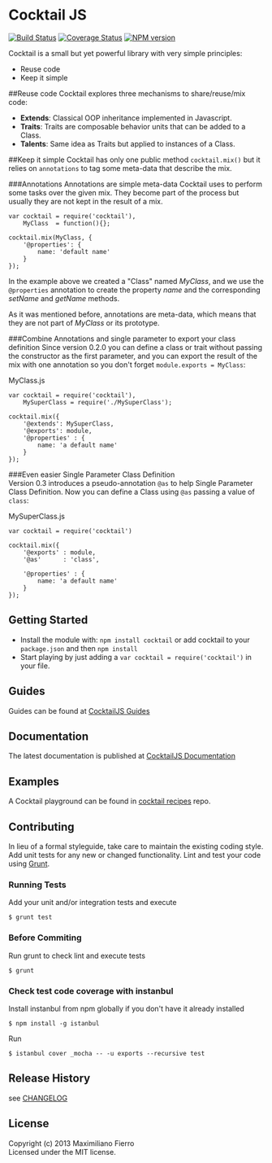 # Cocktail JS 
[![Build Status](https://travis-ci.org/CocktailJS/cocktail.png?branch=master)](https://travis-ci.org/CocktailJS/cocktail)
[![Coverage Status](https://coveralls.io/repos/CocktailJS/cocktail/badge.png)](https://coveralls.io/r/CocktailJS/cocktail)
[![NPM version](https://badge.fury.io/js/cocktail.png)](http://badge.fury.io/js/cocktail)

Cocktail is a small but yet powerful library with very simple principles:

- Reuse code
- Keep it simple 

##Reuse code
Cocktail explores three mechanisms to share/reuse/mix code:

- **Extends**: Classical OOP inheritance implemented in Javascript.
- **Traits**: Traits are composable behavior units that can be added to a Class.
- **Talents**: Same idea as Traits but applied to instances of a Class.


##Keep it simple
Cocktail has only one public method `cocktail.mix()` but it relies on `annotations` to tag some meta-data that describe the mix.

###Annotations
Annotations are simple meta-data Cocktail uses to perform some tasks over the given mix. They become part of the process but usually they are not kept in the result of a mix.

	var cocktail = require('cocktail'),
		MyClass  = function(){};
		
	cocktail.mix(MyClass, {
		'@properties': {
			name: 'default name'
		}
	});	

In the example above we created a "Class" named _MyClass_, and we use the `@properties` annotation to create the property _name_ and the corresponding _setName_ and _getName_ methods.
 
As it was mentioned before, annotations are meta-data, which means that they are not part of _MyClass_ or its prototype. 

###Combine Annotations and single parameter to export your class definition
Since version 0.2.0 you can define a class or trait without passing the constructor as the first parameter, and you can
export the result of the mix with one annotation so you don't forget `module.exports = MyClass`:

MyClass.js

    var cocktail = require('cocktail'),
        MySuperClass = require('./MySuperClass');

    cocktail.mix({
        '@extends': MySuperClass,
        '@exports': module,
        '@properties' : {
            name: 'a default name'
        }
    });

###Even easier Single Parameter Class Definition  
Version 0.3 introduces a pseudo-annotation `@as` to help Single Parameter Class Definition. Now you can define
a Class using `@as` passing a value of `class`:

MySuperClass.js

    var cocktail = require('cocktail')

    cocktail.mix({
        '@exports' : module,
        '@as'      : 'class',

        '@properties' : {
            name: 'a default name'
        }
    });


## Getting Started

- Install the module with: `npm install cocktail` or add cocktail to your `package.json` and then `npm install`
- Start playing by just adding a `var cocktail = require('cocktail')` in your file.

## Guides
Guides can be found at [CocktailJS Guides](http://cocktailjs.github.io/guides/)

## Documentation
The latest documentation is published at [CocktailJS Documentation](http://cocktailjs.github.io/docs/)

## Examples
A Cocktail playground can be found in [cocktail recipes](https://github.com/CocktailJS/cocktail-recipes) repo.

## Contributing
In lieu of a formal styleguide, take care to maintain the existing coding style. Add unit tests for any new or changed functionality. Lint and test your code using [Grunt](http://gruntjs.com/).
### Running Tests
Add your unit and/or integration tests and execute

    $ grunt test

### Before Commiting
Run grunt to check lint and execute tests

    $ grunt


### Check test code coverage with instanbul

Install instanbul from npm globally if you don't have it already installed

    $ npm install -g istanbul 

Run

    $ istanbul cover _mocha -- -u exports --recursive test

## Release History

see [CHANGELOG](https://github.com/CocktailJS/cocktail/blob/master/CHANGELOG.md)

## License
Copyright (c) 2013 Maximiliano Fierro  
Licensed under the MIT license.
